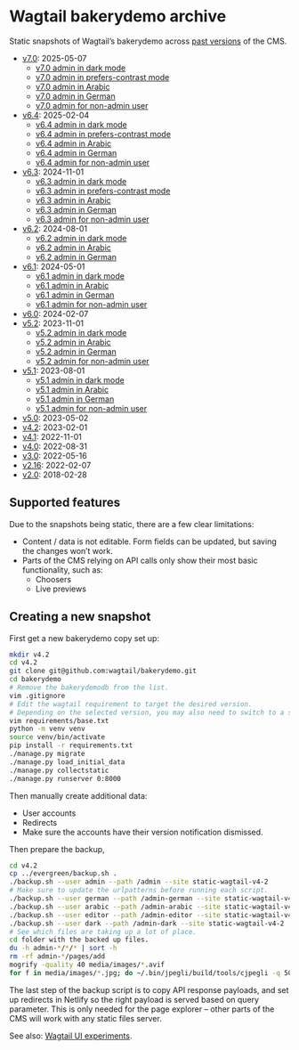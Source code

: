 # Wagtail bakerydemo archive

Static snapshots of Wagtail’s bakerydemo across [past versions](https://github.com/wagtail/wagtail/wiki/release-schedule) of the CMS.

- [v7.0](https://static-wagtail-v7-0.netlify.app/): 2025-05-07
  - [v7.0 admin in dark mode](https://static-wagtail-v7-0.netlify.app/admin-dark/)
  - [v7.0 admin in prefers-contrast mode](https://static-wagtail-v7-0.netlify.app/admin-contrast/)
  - [v7.0 admin in Arabic](https://static-wagtail-v7-0.netlify.app/admin-arabic/)
  - [v7.0 admin in German](https://static-wagtail-v7-0.netlify.app/admin-german/)
  - [v7.0 admin for non-admin user](https://static-wagtail-v7-0.netlify.app/admin-editor/)
- [v6.4](https://static-wagtail-v6-4.netlify.app/): 2025-02-04
  - [v6.4 admin in dark mode](https://static-wagtail-v6-4.netlify.app/admin-dark/)
  - [v6.4 admin in prefers-contrast mode](https://static-wagtail-v6-4.netlify.app/admin-contrast/)
  - [v6.4 admin in Arabic](https://static-wagtail-v6-4.netlify.app/admin-arabic/)
  - [v6.4 admin in German](https://static-wagtail-v6-4.netlify.app/admin-german/)
  - [v6.4 admin for non-admin user](https://static-wagtail-v6-4.netlify.app/admin-editor/)
- [v6.3](https://static-wagtail-v6-3.netlify.app/): 2024-11-01
  - [v6.3 admin in dark mode](https://static-wagtail-v6-3.netlify.app/admin-dark/)
  - [v6.3 admin in prefers-contrast mode](https://static-wagtail-v6-3.netlify.app/admin-contrast/)
  - [v6.3 admin in Arabic](https://static-wagtail-v6-3.netlify.app/admin-arabic/)
  - [v6.3 admin in German](https://static-wagtail-v6-3.netlify.app/admin-german/)
  - [v6.3 admin for non-admin user](https://static-wagtail-v6-3.netlify.app/admin-editor/)
- [v6.2](https://static-wagtail-v6-2.netlify.app/): 2024-08-01
  - [v6.2 admin in dark mode](https://static-wagtail-v6-2.netlify.app/admin-dark/)
  - [v6.2 admin in Arabic](https://static-wagtail-v6-2.netlify.app/admin-arabic/)
  - [v6.2 admin in German](https://static-wagtail-v6-2.netlify.app/admin-german/)
- [v6.1](https://static-wagtail-v6-1.netlify.app/): 2024-05-01
  - [v6.1 admin in dark mode](https://static-wagtail-v6-1.netlify.app/admin-dark/)
  - [v6.1 admin in Arabic](https://static-wagtail-v6-1.netlify.app/admin-arabic/)
  - [v6.1 admin in German](https://static-wagtail-v6-1.netlify.app/admin-german/)
  - [v6.1 admin for non-admin user](https://static-wagtail-v6-1.netlify.app/admin-editor/)
- [v6.0](https://static-wagtail-v6-0.netlify.app/): 2024-02-07
- [v5.2](https://static-wagtail-v5-2.netlify.app/): 2023-11-01
  - [v5.2 admin in dark mode](https://static-wagtail-v5-2.netlify.app/admin-dark/)
  - [v5.2 admin in Arabic](https://static-wagtail-v5-2.netlify.app/admin-arabic/)
  - [v5.2 admin in German](https://static-wagtail-v5-2.netlify.app/admin-german/)
  - [v5.2 admin for non-admin user](https://static-wagtail-v5-2.netlify.app/admin-editor/)
- [v5.1](https://static-wagtail-v5-1.netlify.app/): 2023-08-01
  - [v5.1 admin in dark mode](https://static-wagtail-v5-1.netlify.app/admin-dark/)
  - [v5.1 admin in Arabic](https://static-wagtail-v5-1.netlify.app/admin-arabic/)
  - [v5.1 admin in German](https://static-wagtail-v5-1.netlify.app/admin-german/)
  - [v5.1 admin for non-admin user](https://static-wagtail-v5-1.netlify.app/admin-editor/)
- [v5.0](https://static-wagtail-v5-0.netlify.app/): 2023-05-02
- [v4.2](https://static-wagtail-v4-2.netlify.app/): 2023-02-01
- [v4.1](https://static-wagtail-v4-1.netlify.app/): 2022-11-01
- [v4.0](https://static-wagtail-v4-0.netlify.app/): 2022-08-31
- [v3.0](https://static-wagtail-v3-0.netlify.app/): 2022-05-16
- [v2.16](https://static-wagtail-v2-16.netlify.app/): 2022-02-07
- [v2.0](https://static-wagtail-v2-0.netlify.app/): 2018-02-28

## Supported features

Due to the snapshots being static, there are a few clear limitations:

- Content / data is not editable. Form fields can be updated, but saving the changes won’t work.
- Parts of the CMS relying on API calls only show their most basic functionality, such as:
  - Choosers
  - Live previews

## Creating a new snapshot

First get a new bakerydemo copy set up:

```bash
mkdir v4.2
cd v4.2
git clone git@github.com:wagtail/bakerydemo.git
cd bakerydemo
# Remove the bakerydemodb from the list.
vim .gitignore
# Edit the wagtail requirement to target the desired version.
# Depending on the selected version, you may also need to switch to a specific commit of the bakerydemo, or make arbitrary changes to the code.
vim requirements/base.txt
python -m venv venv
source venv/bin/activate
pip install -r requirements.txt
./manage.py migrate
./manage.py load_initial_data
./manage.py collectstatic
./manage.py runserver 0:8000
```

Then manually create additional data:

- User accounts
- Redirects
- Make sure the accounts have their version notification dismissed.

Then prepare the backup,

```bash
cd v4.2
cp ../evergreen/backup.sh .
./backup.sh --user admin --path /admin --site static-wagtail-v4-2
# Make sure to update the urlpatterns before running each script.
./backup.sh --user german --path /admin-german --site static-wagtail-v4-2
./backup.sh --user arabic --path /admin-arabic --site static-wagtail-v4-2
./backup.sh --user editor --path /admin-editor --site static-wagtail-v4-2
./backup.sh --user dark --path /admin-dark --site static-wagtail-v4-2
# See which files are taking up a lot of place.
cd folder with the backed up files.
du -h admin-*/*/* | sort -h
rm -rf admin-*/pages/add
mogrify -quality 40 media/images/*.avif
for f in media/images/*.jpg; do ~/.bin/jpegli/build/tools/cjpegli -q 50 "${f}" "${f}"; done
```

The last step of the backup script is to copy API response payloads, and set up redirects in Netlify so the right payload is served based on query parameter. This is only needed for the page explorer – other parts of the CMS will work with any static files server.

See also: [Wagtail UI experiments](https://github.com/thibaudcolas/wagtail-ui-experiments).
